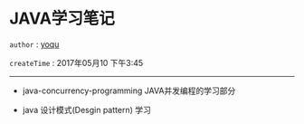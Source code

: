 # JAVA学习笔记 

`author` : [yoqu](http://www.yoqu.org)

`createTime` : 2017年05月10 下午3:45

---

* java-concurrency-programming JAVA并发编程的学习部分

* java 设计模式(Desgin pattern) 学习